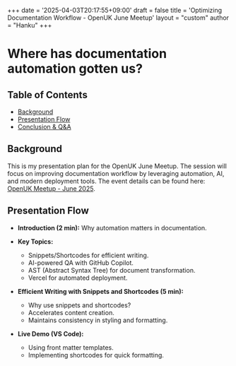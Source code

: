 +++
date = '2025-04-03T20:17:55+09:00'
draft = false
title = 'Optimizing Documentation Workflow - OpenUK June Meetup'
layout = "custom"
author = "Hanku"
+++

# Where has documentation automation gotten us?

## Table of Contents
- [Background](#background)
- [Presentation Flow](#presentation-flow)
- [Conclusion & Q&A](#conclusion--qa)

## Background

This is my presentation plan for the OpenUK June Meetup. The session will focus on improving documentation workflow by leveraging automation, AI, and modern deployment tools. The event details can be found here: [OpenUK Meetup - June 2025](https://www.meetup.com/openuk/events/305734142/).

## Presentation Flow

- **Introduction (2 min):** Why automation matters in documentation.

- **Key Topics:**
    - Snippets/Shortcodes for efficient writing.
    - AI-powered QA with GitHub Copilot.
    - AST (Abstract Syntax Tree) for document transformation.
    - Vercel for automated deployment.

- **Efficient Writing with Snippets and Shortcodes (5 min):**
    - Why use snippets and shortcodes?
    - Accelerates content creation.
    - Maintains consistency in styling and formatting.

- **Live Demo (VS Code):**
    - Using front matter templates.
    - Implementing shortcodes for quick formatting.